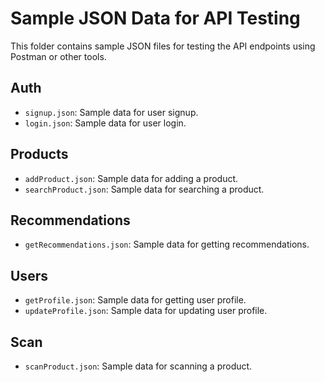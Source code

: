 # Sample JSON Data for API Testing

This folder contains sample JSON files for testing the API endpoints using Postman or other tools.

## Auth
- `signup.json`: Sample data for user signup.
- `login.json`: Sample data for user login.

## Products
- `addProduct.json`: Sample data for adding a product.
- `searchProduct.json`: Sample data for searching a product.

## Recommendations
- `getRecommendations.json`: Sample data for getting recommendations.

## Users
- `getProfile.json`: Sample data for getting user profile.
- `updateProfile.json`: Sample data for updating user profile.

## Scan
- `scanProduct.json`: Sample data for scanning a product.